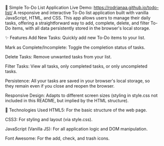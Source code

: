 📝 Simple To-Do List Application
Live Demo: https://rodrianaa.github.io/todo-list/
A responsive and interactive To-Do list application built with vanilla JavaScript, HTML, and CSS. This app allows users to manage their daily tasks, offering a straightforward way to add, complete, delete, and filter To-Do items, with all data persistently stored in the browser's local storage.

✨ Features
Add New Tasks: Quickly add new To-Do items to your list.

Mark as Complete/Incomplete: Toggle the completion status of tasks.

Delete Tasks: Remove unwanted tasks from your list.

Filter Tasks: View all tasks, only completed tasks, or only uncompleted tasks.

Persistence: All your tasks are saved in your browser's local storage, so they remain even if you close and reopen the browser.

Responsive Design: Adapts to different screen sizes (styling in style.css not included in this README, but implied by the HTML structure).

🚀 Technologies Used
HTML5: For the basic structure of the web page.

CSS3: For styling and layout (via style.css).

JavaScript (Vanilla JS): For all application logic and DOM manipulation.

Font Awesome: For the add, check, and trash icons.
